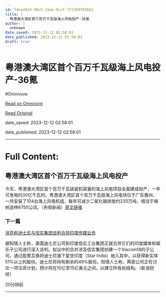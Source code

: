 ```yaml
---
id: f4ea2624-98c5-11ee-9ccf-772369f02bb2
title: |
  粤港澳大湾区首个百万千瓦级海上风电投产-36氪
author: |
  unknown
date_saved: 2023-12-12 02:58:01
date_published: 2023-12-12 02:58:01
draft: true
---
```


# 粤港澳大湾区首个百万千瓦级海上风电投产-36氪
#Omnivore

[Read on Omnivore](https://omnivore.app/me/36-18c5d141b1b)

[Read Original](https://36kr.com/newsflashes/2557474924698754?f=rss)

date_saved: 2023-12-12 02:58:01

date_published: 2023-12-12 02:58:01

--- 

# Full Content: 

## 粤港澳大湾区首个百万千瓦级海上风电投产

今天，粤港澳大湾区首个百万千瓦级装机容量的海上风电项目全面建成投产，一年可发电约30亿千瓦时。粤港澳大湾区首个百万千瓦级海上风电场位于广东惠州，一共安装了104台海上风电机组，每年可减少二氧化碳排放约235万吨，相当于植树造林6750公顷。（央视新闻）[原文链接](https://content-static.cctvnews.cctv.com/snow-book/index.html?item%5Fid=16893351688937361157&t=1702367569462&toc%5Fstyle)

### 下一篇

[消息称迪士尼与信实集团谈判合并印度传媒业务](https://36kr.com/newsflashes/2557466862181764)

据知情人士称，美国迪士尼公司和印度信实工业集团正就合并它们的印度媒体和娱乐子公司进行深入谈判。拟议中的合并涉及信实集团创建一个Viacom18的子公司，通过股票互换将迪士尼旗下星空印度（Star India）纳入其中，以获得新实体51%以上的股份。迪士尼将持有剩余的49%股份。知情人士称，两家公司正在讨论一项注资计划，预计将在10亿至15亿美元之间，以建立所有权结构。（新浪财经）

20分钟前

---

